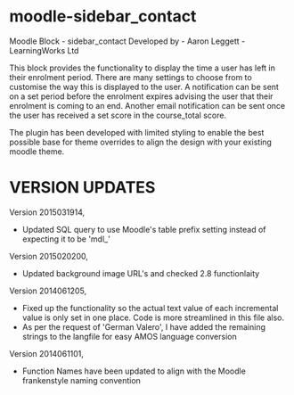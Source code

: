 moodle-sidebar_contact
=====================

Moodle Block - sidebar_contact
Developed by - Aaron Leggett - LearningWorks Ltd

This block provides the functionality to display the time a user has left in their enrolment period. There are many settings to choose from to customise the way this is displayed to the user. A notification can be sent on a set period before the enrolment expires advising the user that their enrolment is coming to an end. Another email notification can be sent once the user has received a set score in the course_total score.

The plugin has been developed with limited styling to enable the best possible base for theme overrides to align the design with your existing moodle theme.


VERSION UPDATES
===============
Version 2015031914,
- Updated SQL query to use Moodle's table prefix setting instead of expecting it to be 'mdl_'

Version 2015020200,
- Updated background image URL's and checked 2.8 functionlaity

Version 2014061205,
- Fixed up the functionality so the actual text value of each incremental
value is only set in one place. Code is more streamlined in this file
also.
- As per the request of 'German Valero', I have added the remaining
strings to the langfile for easy AMOS language conversion

Version 2014061101,
- Function Names have been updated to align with the Moodle frankenstyle naming convention